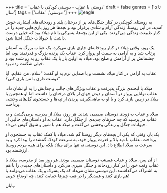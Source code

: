 +++
title = 'دوستی با عقاب - دوستی کودکی با عقاب'
draft = false
genres = ['تا ۵ سال']
tags = ['دوستی', 'عقاب ']
+++
![eagle](/120.eagle.jpg)

به روستای کوچکی در کنار جنگل‌های پر از درختان بلند و رودخانه‌های آبشاری خوش آمدید. در این روستا، زندگی آرام و شادی برقرار بود و بچه‌ها هر روز بازی‌هایی جدید را در کنار طبیعت زندگی می‌کردند. یکی از این بچه‌ها، پسرکی با نام میلاد بود که خیلی دوست داشت با حیوانات جنگل آشنا شود.

یک روز، وقتی میلاد در کنار رودخانه‌ای جاری بازی می‌کرد، یک عقاب بزرگ به آسمان پرتاب شد و به آرامی به سمت او پرواز کرد. عقاب یک پرنده بزرگ و قدرتمند بود، اما چشمانش پر از آرامش و صلح بود. میلاد به اولین بار با یک عقاب رو به رو شده بود و خیلی شگفت زده بود.

عقاب به آرامی در کنار میلاد نشست و با صدایی نرم به او گفت: "سلام، من عقابم. آیا دوست داری با من بازی کنی؟"

میلاد با لبخندی بزرگ پذیرفت و عقاب ویژگی‌های جالب و جذابش را به او نشان داد. عقاب توانایی پرواز در آسمان و دیدن جهان از بالای درختان را داشت. اما او همچنین با میلاد در زمین بازی کرد و با او به ماهی‌گیری، پریدن از تپه‌ها و جستجوی گل‌های وحشی پرداخت.

میلاد و عقاب به زودی دوستان صمیمی شدند. هر روز، میلاد از مدرسه برمی‌گشت و به عقاب می‌پرسید که چه خبرهای جدیدی از جنگل دارد. عقاب به او داستان‌های جالبی از حیوانات جنگل و زندگی وحشی می‌گفت و میلاد هم با شور و شوق گوش می‌داد.

یک بار، وقتی که یکی از بچه‌های دیگر روستا گم شد، میلاد با کمک عقاب به جستجوی او پرداخت. عقاب با دید بالا و قدرت پرواز خود، به سرعت کودک گمشده را پیدا کرد و به سرعت به میلاد اطلاع داد. این دوستی نه تنها برای میلاد بلکه برای همه مردم روستا ارزشمند بود.

از آن پس، میلاد و عقاب همیشه دوستان صمیمی بودند. هر روز بعد از مدرسه، میلاد با عقاب وقت خود را در کنار رودخانه و جنگل سپری می‌کرد و داستان‌های جدیدی را با هم به اشتراک می‌گذاشتند. این دوستی نشان می‌داد که یک پسرک و یک عقاب می‌توانند با هم بازی کنند و همدیگر را در همه چیزها حمایت کنند، چه اوضاع خوبی!


پایان.
